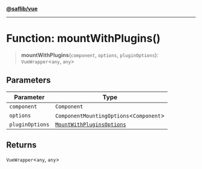 [**@saflib/vue**](../../../../index.md)

***

# Function: mountWithPlugins()

> **mountWithPlugins**(`component`, `options`, `pluginOptions`): `VueWrapper`\<`any`, `any`\>

## Parameters

| Parameter | Type |
| ------ | ------ |
| `component` | `Component` |
| `options` | `ComponentMountingOptions`\<`Component`\> |
| `pluginOptions` | [`MountWithPluginsOptions`](../interfaces/MountWithPluginsOptions.md) |

## Returns

`VueWrapper`\<`any`, `any`\>

